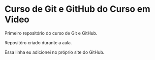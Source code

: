 # Curso de Git e GitHub do Curso em Video
 Primeiro repositório do curso de Git e GitHub.

 Repositóro criado durante a aula.

Essa linha eu adicionei no próprio site do GitHub.
